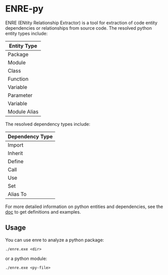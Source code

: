 # ENRE-py

ENRE (ENtity Relationship Extractor) is a tool for extraction of code entity dependencies or relationships from source code. The resolved python entity types include:

|Entity Type|
|-|
|Package|
|Module|
|Class|
|Function|
|Variable|
|Parameter|
|Variable|
|Module Alias|

The resolved dependency types include:


|Dependency Type|
|-|
|Import|
|Inherit|
|Define|
|Call|
|Use|
|Set|
|Alias To|

For more detailed information on python entities and dependencies, see the [doc](./docs) to get definitions and examples.

## Usage

You can use enre to analyze a python package:
```
./enre.exe <dir>
```

or a python module:
```
./enre.exe <py-file>
```

